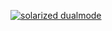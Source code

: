 [![solarized dualmode](http://ups.bigfatcorki.de/400x/BigFatCorki.jpg)](http://forum.botoflegends.com/topic/28814-freevip-big-fat-corki-bfvanga/)
